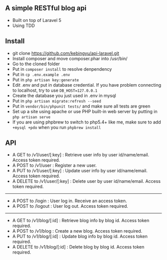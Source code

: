 ## A simple RESTful blog api 

* Built on top of Laravel 5 
* Using TDD

## Install

* git clone https://github.com/kebingyu/api-laravel.git <whatever name you like>
* Install composer and move composer.phar into /usr/bin/
* Go to the cloned folder
* Put in `composer install` to resolve denpendency
* Put in `cp .env.example .env`
* Put in `php artisan key:generate`
* Edit .env and put in database credential. If you have problem connecting to localhost, try to use `DB_HOST=127.0.0.1`
* Create the database you just used in .env in mysql
* Put in `php artisan migrate:refresh --seed`
* Put in `vendor/bin/phpunit tests/` and make sure all tests are green
* Set up a site using apache or use PHP built-in web server by putting in `php artisan serve`
* If you are using phpbrew to switch to php5.4+ like me, make sure to add `+mysql +pdo` when you run `phpbrew install`

## API

* A GET to /v1/user/[:key] : Retrieve user info by user id/name/email. Access token required.
* A POST to /v1/user : Register a new user.
* A PUT to /v1/user/[:key] : Update user info by user id/name/email. Access token required.
* A DELETE to /v1/user/[:key] : Delete user by user id/name/email. Access token required.
------
* A POST to /login : User log in. Receive an access token. 
* A POST to /logout : User log out. Access token required.
------
* A GET to /v1/blog/[:id] : Retrieve blog info by blog id. Access token required.
* A POST to /v1/blog : Create a new blog. Access token required.
* A PUT to /v1/blog/[:id] : Update blog info by blog id. Access token required.
* A DELETE to /v1/blog/[:id] : Delete blog by blog id. Access token required.
